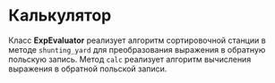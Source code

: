 # Калькулятор

Класс **ExpEvaluator** реализует алгоритм сортировочной станции в методе `shunting_yard` для преобразования выражения в обратную польскую запись. 
Метод `calc` реализует алгоритм вычисления выражения в обратной польской записи.
